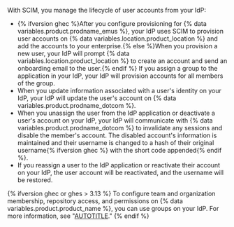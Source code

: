 With SCIM, you manage the lifecycle of user accounts from your IdP:

* {% ifversion ghec %}After you configure provisioning for {% data variables.product.prodname_emus %}, your IdP uses SCIM to provision user accounts on {% data variables.location.product_location %} and add the accounts to your enterprise.{% else %}When you provision a new user, your IdP will prompt {% data variables.location.product_location %} to create an account and send an onboarding email to the user.{% endif %} If you assign a group to the application in your IdP, your IdP will provision accounts for all members of the group.
* When you update information associated with a user's identity on your IdP, your IdP will update the user's account on {% data variables.product.prodname_dotcom %}.
* When you unassign the user from the IdP application or deactivate a user's account on your IdP, your IdP will communicate with {% data variables.product.prodname_dotcom %} to invalidate any sessions and disable the member's account. The disabled account's information is maintained and their username is changed to a hash of their original username{% ifversion ghec %} with the short code appended{% endif %}.
* If you reassign a user to the IdP application or reactivate their account on your IdP, the user account will be reactivated, and the username will be restored.

{% ifversion ghec or ghes > 3.13 %}
To configure team and organization membership, repository access, and permissions on {% data variables.product.product_name %}, you can use groups on your IdP. For more information, see "[AUTOTITLE](/admin/identity-and-access-management/using-enterprise-managed-users-for-iam/managing-team-memberships-with-identity-provider-groups)."
{% endif %}
